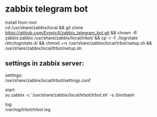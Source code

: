 # zabbix telegram bot
  
install from root  
cd /usr/share/zabbix/local && git clone https://github.com/Evonic4/zabbix_telegram_bot.git && chown -R zabbix:zabbix /usr/share/zabbix/local/trbot/ && cp -r -f ./logrotate /etc/logrotate.d/ && chmod +rx /usr/share/zabbix/local/trbot/setup.sh && /usr/share/zabbix/local/trbot/setup.sh  
  
settings in zabbix server:  
  ---
  
settings:  
/usr/share/zabbix/local/trbot/settings.conf  
  
start:  
su zabbix -c '/usr/share/zabbix/local/trbot/trbot.sh' -s /bin/bash  
  
log:  
/var/log/trbot/trbot.log  
  
  